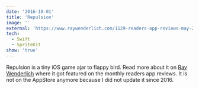 ```yaml
---
date: '2016-10-01'
title: 'Repulsion'
image: ''
external: 'https://www.raywenderlich.com/1129-readers-app-reviews-may-2016'
tech:
  - Swift
  - SpriteKit
show: 'true'
---
```


Repulsion is a tiny iOS game ajar to flappy bird.
Read more about it on [Ray Wenderlich](https://www.raywenderlich.com/1129-readers-app-reviews-may-2016) where it got featured on the monthly readers app reviews. It is not on the AppStore anymore because I did not update it since 2016.
